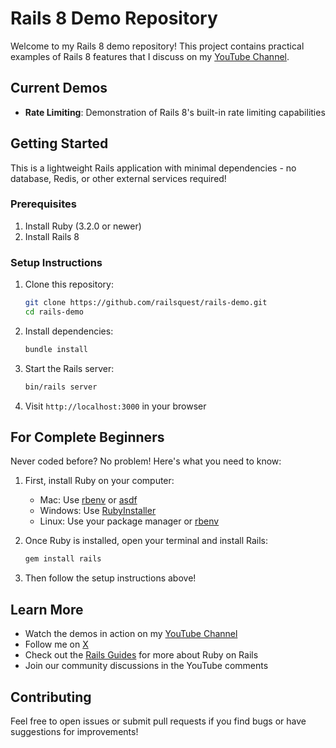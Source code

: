 # Rails 8 Demo Repository

Welcome to my Rails 8 demo repository! This project contains practical examples of Rails 8 features that I discuss on my [YouTube Channel](https://www.youtube.com/@railsquest).

## Current Demos

- **Rate Limiting**: Demonstration of Rails 8's built-in rate limiting capabilities

## Getting Started

This is a lightweight Rails application with minimal dependencies - no database, Redis, or other external services required!

### Prerequisites

1. Install Ruby (3.2.0 or newer)
2. Install Rails 8

### Setup Instructions

1. Clone this repository:
   ```bash
   git clone https://github.com/railsquest/rails-demo.git
   cd rails-demo
   ```

2. Install dependencies:
   ```bash
   bundle install
   ```

3. Start the Rails server:
   ```bash
   bin/rails server
   ```

4. Visit `http://localhost:3000` in your browser

## For Complete Beginners

Never coded before? No problem! Here's what you need to know:

1. First, install Ruby on your computer:
   - Mac: Use [rbenv](https://github.com/rbenv/rbenv) or [asdf](https://asdf-vm.com/)
   - Windows: Use [RubyInstaller](https://rubyinstaller.org/)
   - Linux: Use your package manager or [rbenv](https://github.com/rbenv/rbenv)

2. Once Ruby is installed, open your terminal and install Rails:
   ```bash
   gem install rails
   ```

3. Then follow the setup instructions above!

## Learn More

- Watch the demos in action on my [YouTube Channel](https://www.youtube.com/@railsquest)
- Follow me on [X](https://x.com/railsquest)
- Check out the [Rails Guides](https://guides.rubyonrails.org/) for more about Ruby on Rails
- Join our community discussions in the YouTube comments

## Contributing

Feel free to open issues or submit pull requests if you find bugs or have suggestions for improvements!
